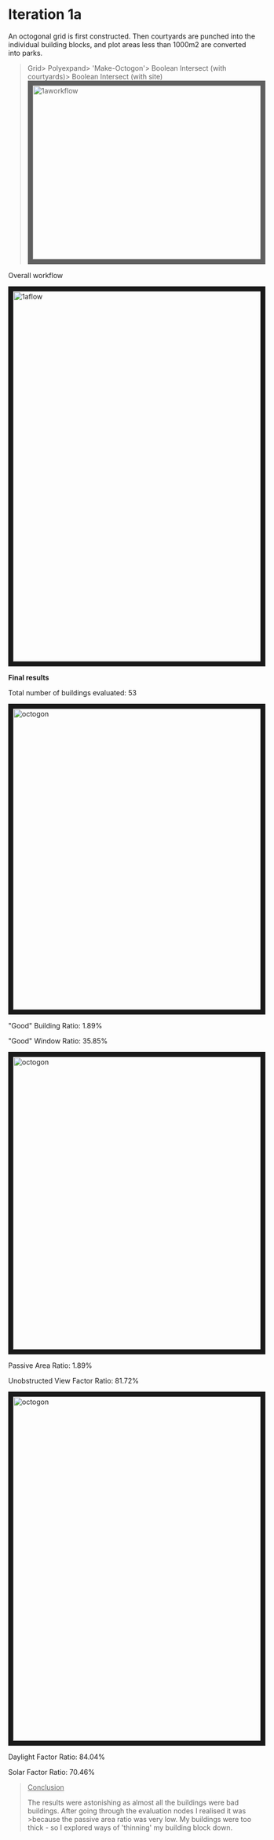 
# Iteration 1a

An octogonal grid is first constructed. Then courtyards are punched into the individual building blocks, and plot areas less than 1000m2 are converted into parks. 

>Grid> Polyexpand> 'Make-Octogon'> Boolean Intersect (with courtyards)> Boolean Intersect (with site)
><img src="https://raw.githubusercontent.com/design-automation/urban-prototyping-2018/master/lisa/imgs/1bworkflow.jpg"
>alt="1aworkflow" width="1240" height="354.5" border="10" />

Overall workflow

<img src="https://raw.githubusercontent.com/design-automation/urban-prototyping-2018/master/lisa/imgs/1aflow.JPG" 
alt="1aflow" width="642" height="754" border="10" />


**Final results**

Total number of buildings evaluated: 53

<img src="https://raw.githubusercontent.com/design-automation/urban-prototyping-2018/master/lisa/imgs/1agbw.JPG" 
alt="octogon" width="1089" height="613" border="10" />

"Good" Building Ratio: 1.89%

"Good" Window Ratio: 35.85%

<img src="https://raw.githubusercontent.com/design-automation/urban-prototyping-2018/master/lisa/imgs/1apavf.JPG" 
alt="octogon" width="1075" height="596" border="10" />

Passive Area Ratio: 1.89%

Unobstructed View Factor Ratio: 81.72%

<img src="https://raw.githubusercontent.com/design-automation/urban-prototyping-2018/master/lisa/imgs/1adfsf.JPG" 
alt="octogon" width="1087" height="701" border="10" />

Daylight Factor Ratio: 84.04%

Solar Factor Ratio: 70.46%

><u>Conclusion</u>
>
>The results were astonishing as almost all the buildings were bad buildings. After going through the evaluation nodes I realised it was >because the passive area ratio was very low. My buildings were too thick - so I explored ways of 'thinning' my building block down.





